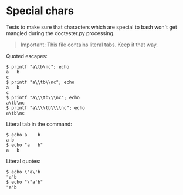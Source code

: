 # Special chars

Tests to make sure that characters which are special to bash won't get mangled during the doctester.py processing.

> Important: This file contains literal tabs. Keep it that way.

Quoted escapes:

    $ printf "a\tb\nc"; echo
    a	b
    c
    $ printf "a\\tb\\nc"; echo
    a	b
    c
    $ printf "a\\\tb\\\nc"; echo
    a\tb\nc
    $ printf "a\\\\tb\\\\nc"; echo
    a\tb\nc

Literal tab in the command:

    $ echo a	b
    a b
    $ echo "a	b"
    a	b

Literal quotes:

    $ echo \"a\'b
    "a'b
    $ echo "\"a'b"
    "a'b
